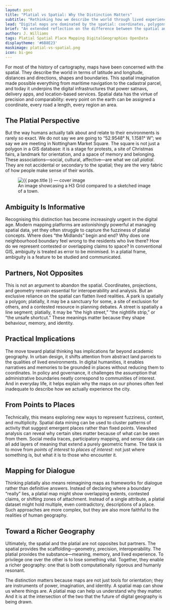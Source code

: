 ```yaml
---
layout: post
title: "Platial vs Spatial: Why the Distinction Matters"
subtitle: "Rethinking how we describe the world through lived experience and coordinates"
lead: "Digital maps are dominated by the spatial: coordinates, polygons, and networks. Yet when we talk about the world around us, we rarely think in such precise terms. We think in places. This distinction between the platial and the spatial is more than semantics—it changes how we represent, analyse, and live with geography."
brief: "An extended reflection on the difference between the spatial and the platial, why it matters for data, design, and everyday life, and how embracing both can transform how we map the world."
author: J. Williams
tags: Platial Spatial Place Mapping DigitalGeographies OpenData
displaytheme: '#6B8E23'
maskimage: platial-vs-spatial.png
icon: bi-geo
---
```

For most of the history of cartography, maps have been concerned with the spatial. They describe the world in terms of latitude and longitude, distances and directions, shapes and boundaries. This spatial imagination made possible everything from maritime navigation to the cadastral parcel, and today it underpins the digital infrastructures that power satnavs, delivery apps, and location-based services. Spatial data has the virtue of precision and comparability: every point on the earth can be assigned a coordinate, every road a length, every region an area.

## The Platial Perspective

But the way humans actually talk about and relate to their environments is rarely so exact. We do not say we are going to “52.9548° N, 1.1581° W”; we say we are meeting in Nottingham Market Square. The square is not just a polygon in a GIS database: it is a stage for protests, a site of Christmas fairs, a landmark for orientation, and a space of memory and belonging. These associations—social, cultural, affective—are what we call *platial*. They are not accidental or secondary to the spatial; they are the very fabric of how people make sense of their worlds.

<figure class="text-center">
	<img src="{{ site.baseurl }}/images/titles/{{ page.maskimage }}" alt="{{ page.title }} — cover image" />
	<figcaption class="mt-2">An image showcasing a H3 Grid compared to a sketched image of a town.</figcaption>
</figure>

## Ambiguity Is Informative

Recognising this distinction has become increasingly urgent in the digital age. Modern mapping platforms are astonishingly powerful at managing spatial data, yet they often struggle to capture the fuzziness of platial concepts. Where does “the Midlands” begin and end? Why does one neighbourhood boundary feel wrong to the residents who live there? How do we represent contested or overlapping claims to space? In conventional GIS, ambiguity is treated as error to be minimised. In a platial frame, ambiguity is a feature to be studied and communicated.

## Partners, Not Opposites

This is not an argument to abandon the spatial. Coordinates, projections, and geometry remain essential for interoperability and analysis. But an exclusive reliance on the spatial can flatten lived realities. A park is spatially a polygon; platially, it may be a sanctuary for some, a site of exclusion for others, and a contested resource in planning debates. A street is spatially a line segment; platially, it may be “the high street,” “the nightlife strip,” or “the unsafe shortcut.” These meanings matter because they shape behaviour, memory, and identity.

## Practical Implications

The move toward platial thinking has implications far beyond academic geography. In urban design, it shifts attention from abstract land parcels to the qualities of lived environments. In digital humanities, it enables narratives and memories to be grounded in places without reducing them to coordinates. In policy and governance, it challenges the assumption that administrative boundaries neatly correspond to communities of interest. And in everyday life, it helps explain why the maps on our phones often feel inadequate to describe how we actually experience the city.

## From Points to Places

Technically, this means exploring new ways to represent fuzziness, context, and multiplicity. Spatial data mining can be used to cluster patterns of activity that suggest emergent places rather than fixed points. Viewshed analysis can reveal why certain sites matter because of what can be seen from them. Social media traces, participatory mapping, and sensor data can all add layers of meaning that extend a purely geometric frame. The task is to move from *points of interest* to *places of interest*: not just where something is, but what it is to those who encounter it.

## Mapping for Dialogue

Thinking platially also means reimagining maps as frameworks for dialogue rather than definitive answers. Instead of declaring where a boundary “really” lies, a platial map might show overlapping extents, contested claims, or shifting zones of attachment. Instead of a single attribute, a platial dataset might hold multiple, even contradictory, descriptions of a place. Such approaches are more complex, but they are also more faithful to the realities of human geography.

## Toward a Richer Geography

Ultimately, the spatial and the platial are not opposites but partners. The spatial provides the scaffolding—geometry, precision, interoperability. The platial provides the substance—meaning, memory, and lived experience. To privilege one over the other is to lose something vital. Together, they enable a richer geography: one that is both computationally rigorous and humanly resonant.

The distinction matters because maps are not just tools for orientation; they are instruments of power, imagination, and identity. A spatial map can show us where things are. A platial map can help us understand why they matter. And it is at the intersection of the two that the future of digital geography is being drawn.
